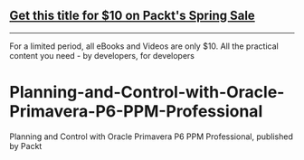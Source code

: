 ## [Get this title for $10 on Packt's Spring Sale](https://www.packt.com/V17683?utm_source=github&utm_medium=packt-github-repo&utm_campaign=spring_10_dollar_2022)
-----
For a limited period, all eBooks and Videos are only $10. All the practical content you need \- by developers, for developers

# Planning-and-Control-with-Oracle-Primavera-P6-PPM-Professional
Planning and Control with Oracle Primavera P6 PPM Professional, published by Packt

